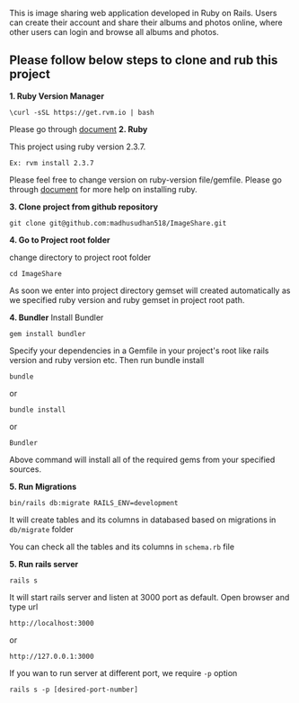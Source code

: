 This is image sharing web application developed in Ruby on Rails.
Users can create their account and share their albums and photos online, where other users can login and browse all albums and photos.

## Please follow below steps to clone and rub this project
**1. Ruby Version Manager**
```
\curl -sSL https://get.rvm.io | bash
```
   Please go through [document](https://rvm.io/rvm/install)
**2. Ruby**

  This project using ruby version 2.3.7.

```
Ex: rvm install 2.3.7
```
  Please feel free to change version on ruby-version file/gemfile. Please go through [document](https://rvm.io/rubies/installing) for more help on installing ruby.

**3. Clone project from github repository**
```
git clone git@github.com:madhusudhan518/ImageShare.git
```

**4. Go to Project root folder**

change directory to project root folder
```
cd ImageShare
```
As soon we enter into project directory gemset will created automatically as we specified ruby version and ruby gemset in project root path.

**4. Bundler**
  Install Bundler
  ```
  gem install bundler
  ```
  Specify your dependencies in a Gemfile in your project's root like rails version and ruby version etc.
  Then run bundle install
  ```
  bundle
  ```
  or
  ```
  bundle install
  ```
  or
  ```
  Bundler
  ```
  Above command will install all of the required gems from your specified sources.

**5. Run Migrations**
```
bin/rails db:migrate RAILS_ENV=development
```
It will create tables and its columns in databased based on migrations in `db/migrate` folder

You can check all the tables and its columns in `schema.rb` file

**5. Run rails server**
```
rails s
```
 It will start rails server and listen at 3000 port as default.
 Open browser and type url
 ```
 http://localhost:3000
 ```
 or
 ```
 http://127.0.0.1:3000
 ```

 If you wan to run server at different port, we require `-p` option
 ```
 rails s -p [desired-port-number]
 ```
